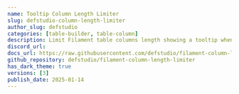 ```yaml
---
name: Tooltip Column Length Limiter
slug: defstudio-column-length-limiter
author_slug: defstudio
categories: [table-builder, table-column]
description: Limit Filament table columns length showing a tooltip when text exceeds.
discord_url:
docs_url: https://raw.githubusercontent.com/defstudio/filament-column-length-limiter/refs/heads/main/README.md
github_repository: defstudio/filament-column-length-limiter
has_dark_theme: true
versions: [3]
publish_date: 2025-01-14
---
```

